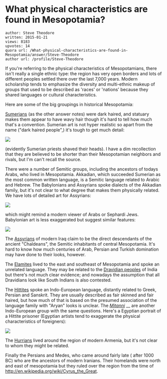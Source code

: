 # What physical characteristics are found in Mesopotamia?

	author: Steve Theodore
	written: 2015-01-21
	views: 8183
	upvotes: 14
	quora url: /What-physical-characteristics-are-found-in-Mesopotamia/answer/Steve-Theodore
	author url: /profile/Steve-Theodore


If you're referring to the physical characteristics of Mesopotamians, there isn't really a single ethnic type: the region has very open borders and lots of different peoples settled there over the last 7,000 years. Modern scholarship tends to emphasize the diversity and multi-ethnic makeup of groups that used to be described as 'races' or 'nations' because they shared languages or cultural characteristics.

 Here are some of the big groupings in historical Mesopotamia:

[Sumerians](http://www.britishmuseum.org/explore/cultures/middle_east/sumerians.aspx) (as the other answer notes) were dark haired, and statuary makes them appear to have wavy hair though it's hard to tell how much that's a convention. Sumerian art is not hyper realistic so apart from the name ("dark haired people",) it's tough to get much detail: 


![](https://qph.fs.quoracdn.net/main-qimg-aa275df07e40fbb0d95a2d1a2a45e63e-c)

(evidently Sumerian priests shaved their heads). I have a dim recollection that they are believed to be shorter than their Mesopotamian neighbors and rivals, but I'm can't recall the source.

There were a number of Semitic groups, including the ancestors of todays Arabs, who lived in Mesopotamia. Akkadian, which succeeded Sumerian as the most common written language, is a Semitic language related to Arabic and Hebrew. The Babylonians and Assyrians spoke dialects of the Akkadian family, but it's not clear to what degree that makes them physically related. We have lots of detailed art for Assyrians:



![](https://qph.fs.quoracdn.net/main-qimg-e91b25371fbd7e9b4b628e0308f4acd3-c)


which might remind a modern viewer of Arabs or Sephardi Jews. Babylonian art is less exaggerated but suggest similar features:


![](https://qph.fs.quoracdn.net/main-qimg-e7bf3075da03d08a405746dffc359981)


The [Assyrians](http://en.wikipedia.org/wiki/Assyrian_peopleof) of modern Iraq claim to be the direct descendants of the ancient "Chaldeans", the Semitic inhabitants of central Mesopotamia. It's hard to know how much centuries of Arab, Persian and Turkish domination may have done to their looks, however. 

The [Elamites](http://www.ancient.eu/elam/) lived to the east and southeast of Mesopotamia and spoke an unrelated language. They may be related to the [Dravidian peoples](http://en.wikipedia.org/wiki/Dravidian_peoples) of India but there's not much clear evidence; and nowadays the assumption that all Dravidians look like South Indians is also contested. 

The [Hittites](http://en.wikipedia.org/wiki/Hittites) spoke an Indo-European language, distantly related to Greek, Persian and Sanskrit. They are usually described as fair skinned and fair haired, but how much of that is based on the presumed association of the language family with "Aryan" looks is unclear. The _[Mitanni](http://en.wikipedia.org/wiki/Mitanni)_ __  are another Indo-European group with the same questions. Here's a Egyptian portrait of a Hittite prisoner (Egyptian artists tend to exaggerate the physical characteristics of foreigners):


![](https://qph.fs.quoracdn.net/main-qimg-a4995ccf31145a4a20788c930f1f3948-c)

 

The [Hurrians](http://en.wikipedia.org/wiki/Hurriansand) lived around the region of modern Armenia, but it's not clear to whom they might be related. 

Finally the Persians and Medes, who came around fairly late ( after 1000 BC) who are the ancestors of modern Iranians. Their homelands were north and east of mesopotamia but they ruled over the region from the time of http://en.wikipedia.org/wiki/Cyrus_the_Great.

